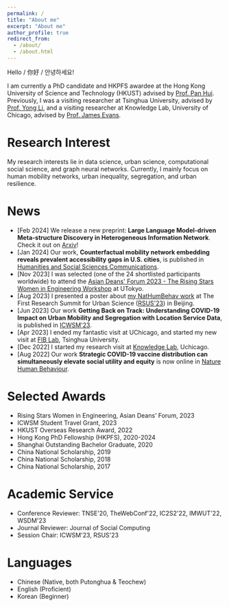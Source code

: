 ```yaml
---
permalink: /
title: "About me"
excerpt: "About me"
author_profile: true
redirect_from: 
  - /about/
  - /about.html
---
```


Hello / 你好 / 안녕하세요! 

I am currently a PhD candidate and HKPFS awardee at the Hong Kong University of Science and Technology (HKUST) advised by [Prof. Pan Hui](https://en.wikipedia.org/wiki/Pan_Hui). Previously, I was a visiting researcher at Tsinghua University, advised by [Prof. Yong Li](http://fi.ee.tsinghua.edu.cn/~liyong/), and a visiting researcher at Knowledge Lab, University of Chicago, advised by [Prof. James Evans](https://sociology.uchicago.edu/directory/james-evans). 


# Research Interest
My research interests lie in data science, urban science, computational social science, and graph neural networks. Currently, I mainly focus on human mobility networks, urban inequality, segregation, and urban resilience.


# News
- [Feb 2024] We release a new preprint: **Large Language Model-driven Meta-structure Discovery in Heterogeneous Information Network**. Check it out on [Arxiv](https://arxiv.org/abs/2402.11518)!
- [Jan 2024] Our work, **Counterfactual mobility network embedding reveals prevalent accessibility gaps in U.S. cities**, is published in [Humanities and Social Sciences Communications](https://doi.org/10.1057/s41599-023-02570-5).
- [Nov 2023] I was selected (one of the 24 shortlisted participants worldwide) to attend the [Asian Deans' Forum 2023 - The Rising Stars Women in Engineering Workshop](https://www.risingstarsasia.org/index.php) at UTokyo.
- [Aug 2023] I presented a poster about [my NatHumBehav work](https://www.nature.com/articles/s41562-022-01429-0) at The First Research Summit for Urban Science ([RSUS'23](https://fi.ee.tsinghua.edu.cn/RSUSHD2023/)) in Beijing. 
- [Jun 2023] Our work **Getting Back on Track: Understanding COVID-19 Impact on Urban Mobility and Segregation with Location Service Data**, is published in [ICWSM'23](https://doi.org/10.1609/icwsm.v17i1.22132).
- [Apr 2023] I ended my fantastic visit at UChicago, and started my new visit at [FIB Lab](http://fi.ee.tsinghua.edu.cn/), Tsinghua University.
- [Dec 2022] I started my research visit at [Knowledge Lab](https://www.knowledgelab.org/), Uchicago. 
- [Aug 2022] Our work **Strategic COVID-19 vaccine distribution can simultaneously elevate social utility and equity** is now online in [Nature Human Behaviour](https://www.nature.com/articles/s41562-022-01429-0).


# Selected Awards
- Rising Stars Women in Engineering, Asian Deans’ Forum, 2023
- ICWSM Student Travel Grant, 2023
- HKUST Overseas Research Award, 2022
- Hong Kong PhD Fellowship (HKPFS), 2020-2024
- Shanghai Outstanding Bachelor Graduate, 2020
- China National Scholarship, 2019
- China National Scholarship, 2018
- China National Scholarship, 2017


# Academic Service
- Conference Reviewer: TNSE'20, TheWebConf'22, IC2S2'22, IMWUT'22, WSDM'23
- Journal Reviewer: Journal of Social Computing
- Session Chair: ICWSM'23, RSUS'23


# Languages
- Chinese (Native, both Putonghua & Teochew)
- English (Proficient)
- Korean (Beginner)


